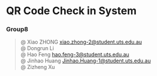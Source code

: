 # QR Code Check in System
### Group8
> @ Xiao ZHONG  xiao.zhong-2@student.uts.edu.au  
@ Dongrun Li  
@ Hao Feng  hao.feng-3@student.uts.edu.au  
@ Jinhao Huang  Jinhao.Huang-1@student.uts.edu.au  
@ Zizheng Xu  


